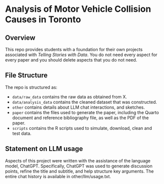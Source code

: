 # Analysis of Motor Vehicle Collision Causes in Toronto

## Overview

This repo provides students with a foundation for their own projects associated with *Telling Stories with Data*. You do not need every aspect for every paper and you should delete aspects that you do not need.


## File Structure

The repo is structured as:

-   `data/raw_data` contains the raw data as obtained from X.
-   `data/analysis_data` contains the cleaned dataset that was constructed.
-   `other` contains details about LLM chat interactions, and sketches.
-   `paper` contains the files used to generate the paper, including the Quarto document and reference bibliography file, as well as the PDF of the paper. 
-   `scripts` contains the R scripts used to simulate, download, clean and test data.


## Statement on LLM usage

Aspects of this project were written with the assistance of the language model, ChatGPT. Specifically, ChatGPT was used to generate discussion points, refine the title and subtitle, and help structure key arguments. The entire chat history is available in other/llm/usage.txt.
